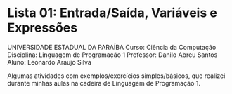 # Lista 01: Entrada/Saída, Variáveis e Expressões

UNIVERSIDADE ESTADUAL DA PARAÍBA
Curso: Ciência da Computação
Disciplina: Linguagem de Programação 1
Professor: Danilo Abreu Santos
Aluno: Leonardo Araujo Silva

Algumas atividades com exemplos/exercícios simples/básicos, que realizei durante minhas aulas na cadeira de Linguagem de Programação 1.
